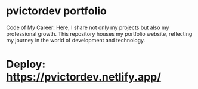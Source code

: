 # pvictordev portfolio
Code of My Career: Here, I share not only my projects but also my professional growth. This repository houses my portfolio website, reflecting my journey in the world of development and technology.
# Deploy: https://pvictordev.netlify.app/
